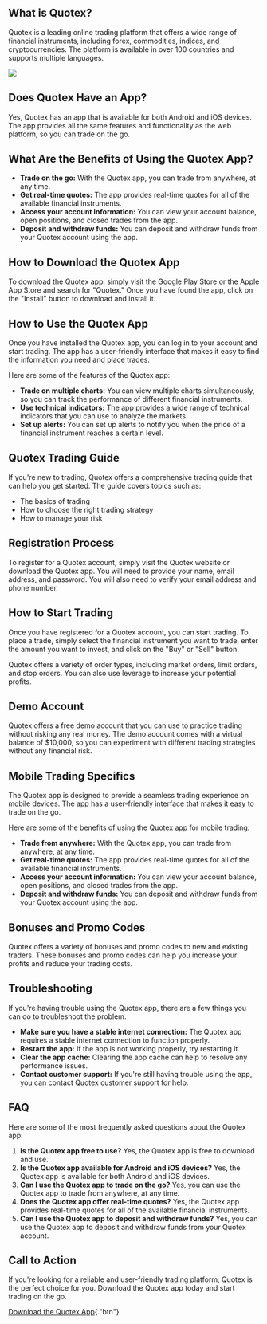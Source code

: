 ## What is Quotex?

Quotex is a leading online trading platform that offers a wide range of
financial instruments, including forex, commodities, indices, and
cryptocurrencies. The platform is available in over 100 countries and
supports multiple languages.

[![](https://static.quotex.io/files/10_en/300_250.jpg)](https://traff.sbs/brokerqxlid)

## Does Quotex Have an App?

Yes, Quotex has an app that is available for both Android and iOS
devices. The app provides all the same features and functionality as the
web platform, so you can trade on the go.

## What Are the Benefits of Using the Quotex App?

-   **Trade on the go:** With the Quotex app, you can trade from
    anywhere, at any time.
-   **Get real-time quotes:** The app provides real-time quotes for all
    of the available financial instruments.
-   **Access your account information:** You can view your account
    balance, open positions, and closed trades from the app.
-   **Deposit and withdraw funds:** You can deposit and withdraw funds
    from your Quotex account using the app.

## How to Download the Quotex App

To download the Quotex app, simply visit the Google Play Store or the
Apple App Store and search for "Quotex." Once you have found the
app, click on the "Install" button to download and install it.

## How to Use the Quotex App

Once you have installed the Quotex app, you can log in to your account
and start trading. The app has a user-friendly interface that makes it
easy to find the information you need and place trades.

Here are some of the features of the Quotex app:

-   **Trade on multiple charts:** You can view multiple charts
    simultaneously, so you can track the performance of different
    financial instruments.
-   **Use technical indicators:** The app provides a wide range of
    technical indicators that you can use to analyze the markets.
-   **Set up alerts:** You can set up alerts to notify you when the
    price of a financial instrument reaches a certain level.

## Quotex Trading Guide

If you\'re new to trading, Quotex offers a comprehensive trading guide
that can help you get started. The guide covers topics such as:

-   The basics of trading
-   How to choose the right trading strategy
-   How to manage your risk

## Registration Process

To register for a Quotex account, simply visit the Quotex website or
download the Quotex app. You will need to provide your name, email
address, and password. You will also need to verify your email address
and phone number.

## How to Start Trading

Once you have registered for a Quotex account, you can start trading. To
place a trade, simply select the financial instrument you want to trade,
enter the amount you want to invest, and click on the "Buy" or
"Sell" button.

Quotex offers a variety of order types, including market orders, limit
orders, and stop orders. You can also use leverage to increase your
potential profits.

## Demo Account

Quotex offers a free demo account that you can use to practice trading
without risking any real money. The demo account comes with a virtual
balance of \$10,000, so you can experiment with different trading
strategies without any financial risk.

## Mobile Trading Specifics

The Quotex app is designed to provide a seamless trading experience on
mobile devices. The app has a user-friendly interface that makes it easy
to trade on the go.

Here are some of the benefits of using the Quotex app for mobile
trading:

-   **Trade from anywhere:** With the Quotex app, you can trade from
    anywhere, at any time.
-   **Get real-time quotes:** The app provides real-time quotes for all
    of the available financial instruments.
-   **Access your account information:** You can view your account
    balance, open positions, and closed trades from the app.
-   **Deposit and withdraw funds:** You can deposit and withdraw funds
    from your Quotex account using the app.

## Bonuses and Promo Codes

Quotex offers a variety of bonuses and promo codes to new and existing
traders. These bonuses and promo codes can help you increase your
profits and reduce your trading costs.

## Troubleshooting

If you\'re having trouble using the Quotex app, there are a few things
you can do to troubleshoot the problem.

-   **Make sure you have a stable internet connection:** The Quotex app
    requires a stable internet connection to function properly.
-   **Restart the app:** If the app is not working properly, try
    restarting it.
-   **Clear the app cache:** Clearing the app cache can help to resolve
    any performance issues.
-   **Contact customer support:** If you\'re still having trouble using
    the app, you can contact Quotex customer support for help.

## FAQ

Here are some of the most frequently asked questions about the Quotex
app:

1.  **Is the Quotex app free to use?** Yes, the Quotex app is free to
    download and use.
2.  **Is the Quotex app available for Android and iOS devices?** Yes,
    the Quotex app is available for both Android and iOS devices.
3.  **Can I use the Quotex app to trade on the go?** Yes, you can use
    the Quotex app to trade from anywhere, at any time.
4.  **Does the Quotex app offer real-time quotes?** Yes, the Quotex app
    provides real-time quotes for all of the available financial
    instruments.
5.  **Can I use the Quotex app to deposit and withdraw funds?** Yes, you
    can use the Quotex app to deposit and withdraw funds from your
    Quotex account.

## Call to Action

If you\'re looking for a reliable and user-friendly trading platform,
Quotex is the perfect choice for you. Download the Quotex app today and
start trading on the go.

[Download the Quotex
App](\%22https://traff.sbs/quotexonelink\%22){."btn"}

